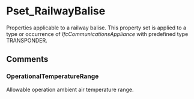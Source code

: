 # Pset_RailwayBalise

Properties applicable to a railway balise. This property set is applied to a type or occurrence of _IfcCommunicationsAppliance_ with predefined type TRANSPONDER.<!-- end of definition -->


## Comments

### OperationalTemperatureRange

Allowable operation ambient air temperature range.

